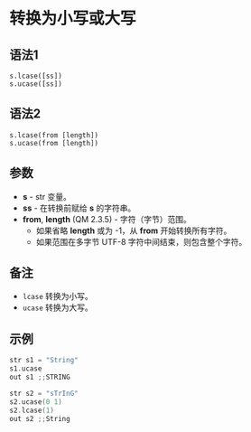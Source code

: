 # 转换为小写或大写

## 语法1

```
s.lcase([ss])
s.ucase([ss])
```

## 语法2

```
s.lcase(from [length])
s.ucase(from [length])
```

## 参数

- **s** - str 变量。
- **ss** - 在转换前赋给 **s** 的字符串。
- **from**, **length** (QM 2.3.5) - 字符（字节）范围。
  - 如果省略 **length** 或为 -1，从 **from** 开始转换所有字符。
  - 如果范围在多字节 UTF-8 字符中间结束，则包含整个字符。

## 备注

- `lcase` 转换为小写。
- `ucase` 转换为大写。

## 示例

```cpp
str s1 = "String"
s1.ucase
out s1 ;;STRING

str s2 = "sTrInG"
s2.ucase(0 1)
s2.lcase(1)
out s2 ;;String
```